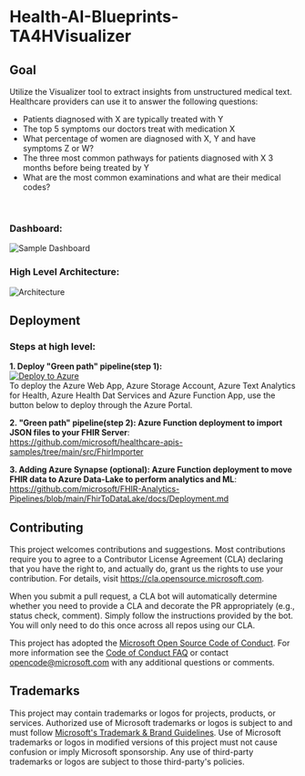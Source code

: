 # Health-AI-Blueprints-TA4HVisualizer

## Goal
Utilize the Visualizer tool to extract insights from unstructured medical text. Healthcare providers can use it to answer the following questions:

* Patients diagnosed with X are typically treated with Y
* The top 5 symptoms our doctors treat with medication X
* What percentage of women are diagnosed with X, Y and have symptoms Z or W?
* The three most common pathways for patients diagnosed with X 3 months before being treated by Y
* What are the most common examinations and what are their medical codes?
 <br>


### Dashboard:
![Sample Dashboard](https://github.com/microsoft/Health-AI-Blueprints-TA4HVisualizer/blob/main/img11.png)

### High Level Architecture:
![Architecture](https://github.com/microsoft/Health-AI-Blueprints-TA4HVisualizer/blob/main/img12.png)

## Deployment

### Steps at high level: 

**1. Deploy "Green path" pipeline(step 1):**<br>
[![Deploy to Azure](https://aka.ms/deploytoazurebutton)](https://portal.azure.com/#create/Microsoft.Template/uri/https%3A%2F%2Fraw.githubusercontent.com%2Fpazinio%2FHealth-AI-Blueprints-TA4HVisualizer%2Fmain%2Fazuredeploy.json)
<br>To deploy the Azure Web App, Azure Storage Account, Azure Text Analytics for Health, Azure Health Dat Services and Azure Function App, use the button below to deploy through the Azure Portal. <br>

**2. "Green path" pipeline(step 2): Azure Function deployment to import JSON files to your FHIR Server**:<br>
https://github.com/microsoft/healthcare-apis-samples/tree/main/src/FhirImporter

**3. Adding Azure Synapse (optional): Azure Function deployment to move FHIR data to Azure Data-Lake to perform analytics and ML**:<br>
https://github.com/microsoft/FHIR-Analytics-Pipelines/blob/main/FhirToDataLake/docs/Deployment.md

## Contributing

This project welcomes contributions and suggestions.  Most contributions require you to agree to a
Contributor License Agreement (CLA) declaring that you have the right to, and actually do, grant us
the rights to use your contribution. For details, visit https://cla.opensource.microsoft.com.

When you submit a pull request, a CLA bot will automatically determine whether you need to provide
a CLA and decorate the PR appropriately (e.g., status check, comment). Simply follow the instructions
provided by the bot. You will only need to do this once across all repos using our CLA.

This project has adopted the [Microsoft Open Source Code of Conduct](https://opensource.microsoft.com/codeofconduct/).
For more information see the [Code of Conduct FAQ](https://opensource.microsoft.com/codeofconduct/faq/) or
contact [opencode@microsoft.com](mailto:opencode@microsoft.com) with any additional questions or comments.

## Trademarks

This project may contain trademarks or logos for projects, products, or services. Authorized use of Microsoft 
trademarks or logos is subject to and must follow 
[Microsoft's Trademark & Brand Guidelines](https://www.microsoft.com/en-us/legal/intellectualproperty/trademarks/usage/general).
Use of Microsoft trademarks or logos in modified versions of this project must not cause confusion or imply Microsoft sponsorship.
Any use of third-party trademarks or logos are subject to those third-party's policies.
